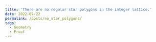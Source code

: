 ```yaml
---
title: 'There are no regular star polygons in the integer lattice.'
date: 2022-07-22
permalink: /posts/no_star_polygons/
tags:
  - Geometry
  - Proof
---
```


